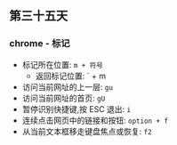 ## 第三十五天

### chrome - 标记

- 标记所在位置: `m + 符号`
  - 返回标记位置: ` + m
- 访问当前网址的上一层: `gu`
- 访问当前网址的首页: `gU`
- 暂停识别快捷键,按 ESC 退出: `i`
- 连续点击网页中的链接和按钮: `option + f`
- 从当前文本框移走键盘焦点或恢复: `f2`
